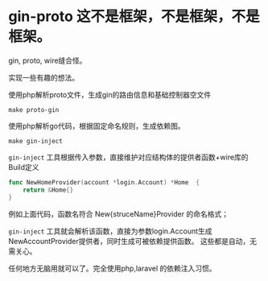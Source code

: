 # gin-proto 这不是框架，不是框架，不是框架。
gin, proto, wire缝合怪。

实现一些有趣的想法。

使用php解析proto文件，生成gin的路由信息和基础控制器空文件
~~~~
make proto-gin
~~~~
使用php解析go代码，根据固定命名规则，生成依赖图。
~~~~
make gin-inject
~~~~

`gin-inject` 工具根据传入参数，直接维护对应结构体的提供者函数+wire库的Build定义
~~~~go
func NewHomeProvider(account *login.Account) *Home  {
	return &Home{}
}
~~~~
例如上面代码，函数名符合 New{struceName}Provider 的命名格式；

`gin-inject` 工具就会解析该函数，直接为参数login.Account生成NewAccountProvider提供者，同时生成可被依赖提供函数。
这些都是自动，无需关心。

任何地方无脑用就可以了。完全使用php,laravel 的依赖注入习惯。